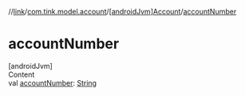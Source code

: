 //[link](../../index.md)/[com.tink.model.account](../index.md)/[[androidJvm]Account](index.md)/[accountNumber](account-number.md)



# accountNumber  
[androidJvm]  
Content  
val [accountNumber](account-number.md): [String](https://kotlinlang.org/api/latest/jvm/stdlib/kotlin/-string/index.html)  



